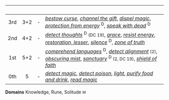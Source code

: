 &nbsp;|&nbsp;|&nbsp;|&nbsp;
:----:|:----:|:----:|:-----
3rd | 3+2 |-| *[bestow curse]*, *[channel the gift]*, *[dispel magic]*, *[protection from energy]* <sup>D</sup>, *[speak with dead]* <sup>D</sup>
2nd | 4+2 |-| *[detect thoughts]* <sup>D</sup> <small>(DC 19)</small>, *[grace]*, *[resist energy]*, *[restoration, lesser]*, *[silence]* <sup>D</sup>, *[zone of truth]*
1st | 5+2 |-| *[comprehend languages]* <sup>D</sup>, *[detect alignment]* <small>(2)</small>, *[obscuring mist]*, *[sanctuary]* <sup>D</sup> <small>(2, DC 19)</small>, *[shield of faith]*
0th |  5  |-| *[detect magic]*, *[detect poison]*, *[light]*, *[purify food and drink]*, *[read magic]*

**Domains** Knowledge, Rune, Solitude <small>M</small>

[3rd]: #
[channel the gift]: :d20spell:channel-the-gift
[dispel magic]: :d20spell:dispel-magic
[protection from energy]: :d20spell:protection-from-energy
[speak with dead]: :d20spell:speak-with-dead
[bestow curse]: :d20spell:bestow-curse

[2nd]: #
[detect thoughts]: :d20spell:detect-thoughts
[grace]: :d20spell:grace
[resist energy]: :d20spell:resist-energy
[restoration, lesser]: :d20spell:restoration
[silence]: :d20spell:silence
[zone of truth]: :d20spell:zone-of-truth

[1st]: #
[comprehend languages]: :d20spell:comprehend-languages
[detect alignment]: :d20spell:detect-evil
[obscuring mist]: :d20spell:obscuring-mist
[sanctuary]: :d20spell:sanctuary
[shield of faith]: :d20spell:shield-of-faith

[0th]: #
[detect magic]: :d20spell:detect-magic
[detect poison]: :d20spell:detect-poison
[light]: :d20spell:light
[purify food and drink]: :d20spell:purify-food-and-drink
[read magic]: :d20spell:read-magic
